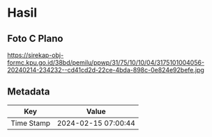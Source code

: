 # Hasil

## Foto C Plano

https://sirekap-obj-formc.kpu.go.id/38bd/pemilu/ppwp/31/75/10/10/04/3175101004056-20240214-234232--cd41cd2d-22ce-4bda-898c-0e824e92befe.jpg


## Metadata

| Key        | Value               |
| ---------- | ------------------- |
| Time Stamp | 2024-02-15 07:00:44 |



